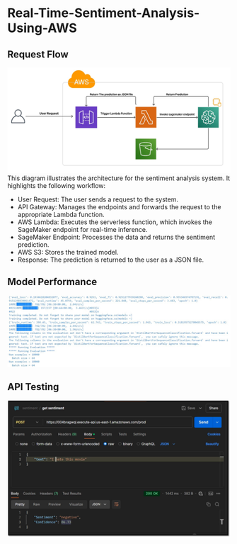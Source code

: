 # Real-Time-Sentiment-Analysis-Using-AWS
## Request Flow
![Request Flow](https://github.com/omar-mostafa-taha/Real-Time-Sentiment-Analysis-Using-AWS/blob/ff2d99a108d5e11f68c9aa5abfa04633c917779d/Images/Request%20Flow.jpg)
This diagram illustrates the architecture for the sentiment analysis system. It highlights the following workflow:

* User Request: The user sends a request to the system.
* API Gateway: Manages the endpoints and forwards the request to the appropriate Lambda function.
* AWS Lambda: Executes the serverless function, which invokes the SageMaker endpoint for real-time inference.
* SageMaker Endpoint: Processes the data and returns the sentiment prediction.
* AWS S3: Stores the trained model.
* Response: The prediction is returned to the user as a JSON file.
## Model Performance
![Test Results](https://github.com/omar-mostafa-taha/Real-Time-Sentiment-Analysis-Using-AWS/blob/8ce558598572397a5377466b80b0b2e49d04d6a5/Images/Test%20Results.jpg)
## API Testing
![Testing API on Postman](https://github.com/omar-mostafa-taha/Real-Time-Sentiment-Analysis-Using-AWS/blob/8ce558598572397a5377466b80b0b2e49d04d6a5/Images/API%20Testing.png)

